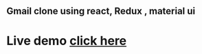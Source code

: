 ## Gmail clone using react, Redux , material ui

# Live demo [click here](https://mtanash-gmail-clone.netlify.app/)

